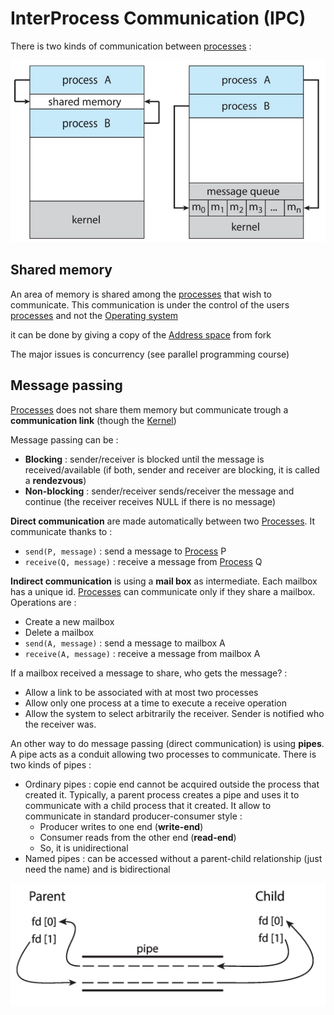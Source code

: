 # InterProcess Communication (IPC)

There is two kinds of communication between [processes](../Process.md) :

![](attachments/Pasted%20image%2020230611150442.png)

## Shared memory

An area of memory is shared among the [processes](../Process.md) that wish to communicate. This communication is under the control of the users [processes](../Process.md) and not the [Operating system](../Operating%20system.md)

it can be done by giving a copy of the [Address space](../Address%20space.md) from fork

The major issues is concurrency (see parallel programming course) 

## Message passing

[Processes](../Process.md) does not share them memory but communicate trough a **communication link** (though the [Kernel](../Kernel.md))

Message passing can be :

- **Blocking** : sender/receiver is blocked until the message is received/available (if both, sender and receiver are blocking, it is called a **rendezvous**)
- **Non-blocking** : sender/receiver sends/receiver the message and continue (the receiver receives NULL if there is no message)

**Direct communication** are made automatically between two [Processes](../Process.md). It communicate thanks to :

- `send(P, message)` : send a message to [Process](../Process.md) P
- `receive(Q, message)` : receive a message from [Process](../Process.md) Q

**Indirect communication** is using a **mail box** as intermediate. Each mailbox has a unique id. [Processes](../Process.md) can communicate only if they share a mailbox. Operations are :

- Create a new mailbox
- Delete a mailbox
- `send(A, message)` : send a message to mailbox A
- `receive(A, message)` : receive a message from mailbox A

If a mailbox received a message to share, who gets the message? :

- Allow a link to be associated with at most two processes
- Allow only one process at a time to execute a receive operation
- Allow the system to select arbitrarily the receiver. Sender is notified who the receiver was.

An other way to do message passing (direct communication) is using **pipes**. A pipe acts as a conduit allowing two processes to communicate. There is two kinds of pipes :

- Ordinary pipes : copie end cannot be acquired outside the process that created it. Typically, a parent process creates a pipe and uses it to communicate with a child process that it created. It allow to communicate in standard producer-consumer style :
	- Producer writes to one end (**write-end**)
	- Consumer reads from the other end (**read-end**)
	- So, it is unidirectional
- Named pipes : can be accessed without a parent-child relationship (just need the name) and is bidirectional

![](attachments/Pasted%20image%2020230611212555.png)